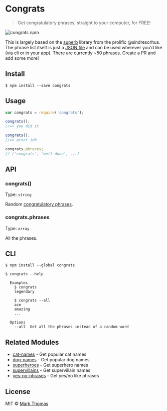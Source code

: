 # Congrats

> Get congratulatory phrases, straight to your computer, for FREE!

![congrats npm](http://i.giphy.com/WPJDGY9K5AVa0.gif)

This is largely based on the [superb](https://www.npmjs.com/package/superb) library from the prolific @sindresorhus. The phrase list itself is just a [JSON file](phrases.json) and can be used wherever you'd like (via cli or in your app). There are currently ~50 phrases. Create a PR and add some more!


## Install

```
$ npm install --save congrats
```


## Usage

```js
var congrats = require('congrats');

congrats();
//=> you did it

congrats();
//=> great job

congrats.phrases;
// ['congrats', 'well done', ...]
```


## API

### congrats()

Type: `string`

Random [congratulatory phrases](phrases.json).

### congrats.phrases

Type: `array`

All the phrases.


## CLI

```
$ npm install --global congrats
```

```
$ congrats --help

  Examples
    $ congrats
    legendary

    $ congrats --all
    ace
    amazing
    ...

  Options
    --all  Get all the phrases instead of a random word
```


## Related Modules

- [cat-names](https://github.com/sindresorhus/superb) - Get popular cat names
- [dog-names](https://github.com/sindresorhus/dog-names) - Get popular dog names
- [superheroes](https://github.com/sindresorhus/superheroes) - Get superhero names
- [supervillains](https://github.com/sindresorhus/supervillains) - Get supervillain names
- [yes-no-phrases](https://github.com/sindresorhus/yes-no-phrases) - Get yes/no like phrases


## License

MIT © [Mark Thomas](https://charityware.github.io)
